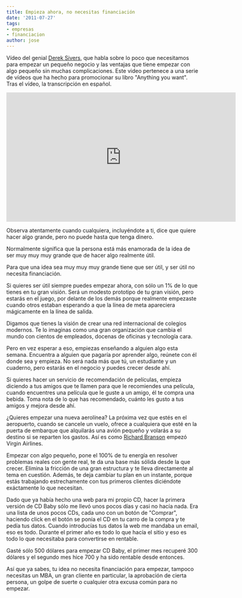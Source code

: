 ```yaml
---
title: Empieza ahora, no necesitas financiación
date: '2011-07-27'
tags:
- empresas
- financiacion
author: jose
---
```


Vídeo del genial 
[Derek Sivers](http://sivers.org/), que habla sobre lo poco que necesitamos para empezar un pequeño negocio y las ventajas que tiene empezar con algo pequeño sin muchas complicaciones. Este video pertenece a una serie de vídeos que ha hecho para promocionar su libro "Anything you want". Tras el vídeo, la transcripción en español.


<iframe src="http://player.vimeo.com/video/26415958?title=0&amp;byline=0&amp;portrait=0" width="600" height="338" frameborder="0"></iframe>


Observa atentamente cuando cualquiera, incluyéndote a ti, dice que quiere hacer algo grande, pero no puede hasta que tenga dinero.


Normalmente significa que la persona está más enamorada de la idea de ser muy muy muy grande que de hacer algo realmente útil.


Para que una idea sea muy muy muy grande tiene que ser útil, y ser útil no necesita financiación.


Si quieres ser útil siempre puedes empezar ahora, con sólo un 1% de lo que tienes en tu gran visión. Será un modesto prototipo de tu gran visión, pero estarás en el juego, por delante de los demás porque realmente empezaste cuando otros estaban esperando a que la línea de meta apareciera mágicamente en la línea de salida.


Digamos que tienes la visión de crear una red internacional de colegios modernos. Te lo imaginas como una gran organización que cambia el mundo con cientos de empleados, docenas de oficinas y tecnología cara.


Pero en vez esperar a eso, empiezas enseñando a alguien algo esta semana. Encuentra a alguien que pagaría por aprender algo, reúnete con él donde sea y empieza. No será nada más que tú, un estudiante y un cuaderno, pero estarás en el negocio y puedes crecer desde ahí.


Si quieres hacer un servicio de recomendación de películas, empieza diciendo a tus amigos que te llamen para que le recomiendes una película, cuando encuentres una película que le guste a un amigo, él te compra una bebida. Toma nota de lo que has recomendado, cuánto les gusto a tus amigos y mejora desde ahí.


¿Quieres empezar una nueva aerolínea? La próxima vez que estés en el aeropuerto, cuando se cancele un vuelo, ofrece a cualquiera que esté en la puerta de embarque que alquilarás una avión pequeño y volarás a su destino si se reparten los gastos. Así es como 
[Richard Branson](http://es.wikipedia.org/wiki/Richard_Branson) empezó Virgin Airlines.


Empezar con algo pequeño, pone el 100% de tu energía en resolver problemas reales con gente real, te da una base más sólida desde la que crecer. Elimina la fricción de una gran estructura y te lleva directamente al tema en cuestión. Además, te deja cambiar tu plan en un instante, porque estás trabajando estrechamente con tus primeros clientes diciéndote exáctamente lo que necesitan.



Dado que ya había hecho una web para mi propio CD, hacer la primera versión de CD Baby sólo me llevó unos pocos días y casi no hacía nada. Era una lista de unos pocos CDs, cada uno con un botón de "Comprar", haciendo click en el botón se ponía el CD en tu carro de la compra y te pedía tus datos. Cuando introducías tus datos la web me mandaba un email, eso es todo. Durante el primer año es todo lo que hacía el sitio y eso es todo lo que necesitaba para convertirse en rentable.


Gasté sólo 500 dólares para empezar CD Baby, el primer mes recuperé 300 dólares y el segundo mes hice 700 y ha sido rentable desde entonces.


Así que ya sabes, tu idea no necesita financiación para empezar, tampoco necesitas un MBA, un gran cliente en particular, la aprobación de cierta persona, un golpe de suerte o cualquier otra excusa común para no empezar.
